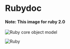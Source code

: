 # Rubydoc

#### Note: This image for ruby 2.0
![Ruby core object model](https://user-images.githubusercontent.com/18675907/27758920-f86b70a8-5e4a-11e7-8f05-4f1294402667.png)

![Ruby](https://user-images.githubusercontent.com/18675907/27476683-dfc590c8-5833-11e7-8f06-55575c3d820c.png)


